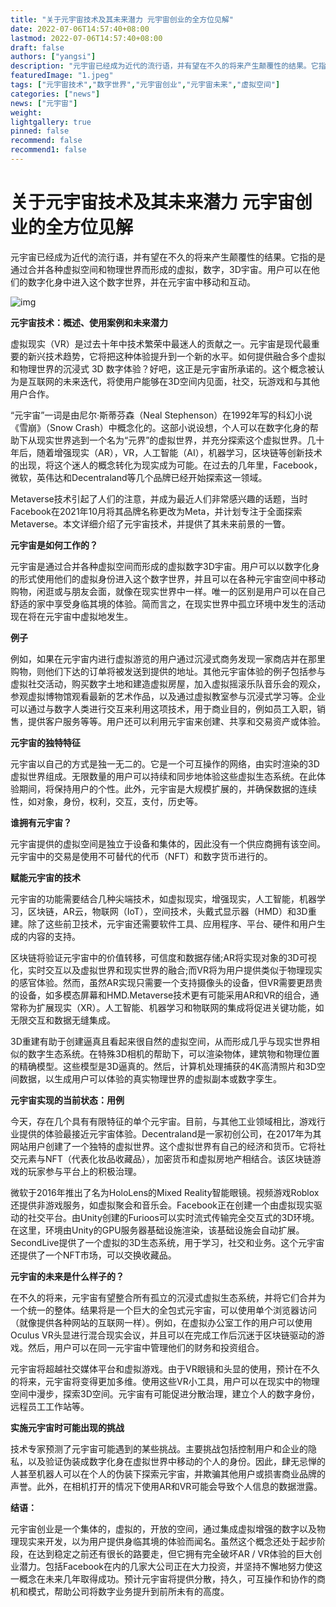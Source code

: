 ```yaml
---
title: "关于元宇宙技术及其未来潜力 元宇宙创业的全方位见解"
date: 2022-07-06T14:57:40+08:00
lastmod: 2022-07-06T14:57:40+08:00
draft: false
authors: ["yangsi"]
description: "元宇宙已经成为近代的流行语，并有望在不久的将来产生颠覆性的结果。它指的是通过合并各种虚拟空间和物理世界而形成的虚拟，数字，3D宇宙。用户可以在他们的数字化身中进入这个数字世界，并在元宇宙中移动和互动。"
featuredImage: "1.jpeg"
tags: ["元宇宙技术","数字世界","元宇宙创业","元宇宙未来","虚拟空间"]
categories: ["news"]
news: ["元宇宙"]
weight: 
lightgallery: true
pinned: false
recommend: false
recommend1: false
---
```


# 关于元宇宙技术及其未来潜力 元宇宙创业的全方位见解 

元宇宙已经成为近代的流行语，并有望在不久的将来产生颠覆性的结果。它指的是通过合并各种虚拟空间和物理世界而形成的虚拟，数字，3D宇宙。用户可以在他们的数字化身中进入这个数字世界，并在元宇宙中移动和互动。

![img](https://p0.itc.cn/images01/20220613/74b6cb3275234724a4a17c6d53bfe942.jpeg)

**元宇宙技术：概述、使用案例和未来潜力**

虚拟现实（VR）是过去十年中技术繁荣中最迷人的贡献之一。元宇宙是现代最重要的新兴技术趋势，它将把这种体验提升到一个新的水平。如何提供融合多个虚拟和物理世界的沉浸式 3D 数字体验？好吧，这正是元宇宙所承诺的。这个概念被认为是互联网的未来迭代，将使用户能够在3D空间内见面，社交，玩游戏和与其他用户合作。

“元宇宙”一词是由尼尔·斯蒂芬森（Neal Stephenson）在1992年写的科幻小说《雪崩》（Snow Crash）中概念化的。这部小说设想，个人可以在数字化身的帮助下从现实世界逃到一个名为“元界”的虚拟世界，并充分探索这个虚拟世界。几十年后，随着增强现实（AR），VR，人工智能（AI），机器学习，区块链等创新技术的出现，将这个迷人的概念转化为现实成为可能。在过去的几年里，Facebook，微软，英伟达和Decentraland等几个品牌已经开始探索这一领域。

Metaverse技术引起了人们的注意，并成为最近人们非常感兴趣的话题，当时Facebook在2021年10月将其品牌名称更改为Meta，并计划专注于全面探索Metaverse。本文详细介绍了元宇宙技术，并提供了其未来前景的一瞥。

**元宇宙是如何工作的？**

元宇宙是通过合并各种虚拟空间而形成的虚拟数字3D宇宙。用户可以以数字化身的形式使用他们的虚拟身份进入这个数字世界，并且可以在各种元宇宙空间中移动购物，闲逛或与朋友会面，就像在现实世界中一样。唯一的区别是用户可以在自己舒适的家中享受身临其境的体验。简而言之，在现实世界中孤立环境中发生的活动现在将在元宇宙中虚拟地发生。

**例子**

例如，如果在元宇宙内进行虚拟游览的用户通过沉浸式商务发现一家商店并在那里购物，则他们下达的订单将被发送到提供的地址。其他元宇宙体验的例子包括参与虚拟社交活动，购买数字土地和建造虚拟房屋，加入虚拟摇滚乐队音乐会的观众，参观虚拟博物馆观看最新的艺术作品，以及通过虚拟教室参与沉浸式学习等。企业可以通过与数字人类进行交互来利用这项技术，用于商业目的，例如员工入职，销售，提供客户服务等等。用户还可以利用元宇宙来创建、共享和交易资产或体验。

**元宇宙的独特特征**

元宇宙以自己的方式是独一无二的。它是一个可互操作的网络，由实时渲染的3D虚拟世界组成。无限数量的用户可以持续和同步地体验这些虚拟生态系统。在此体验期间，将保持用户的个性。此外，元宇宙是大规模扩展的，并确保数据的连续性，如对象，身份，权利，交互，支付，历史等。

**谁拥有元宇宙？**

元宇宙提供的虚拟空间是独立于设备和集体的，因此没有一个供应商拥有该空间。元宇宙中的交易是使用不可替代的代币（NFT）和数字货币进行的。

**赋能元宇宙的技术**

元宇宙的功能需要结合几种尖端技术，如虚拟现实，增强现实，人工智能，机器学习，区块链，AR云，物联网（IoT），空间技术，头戴式显示器（HMD）和3D重建。除了这些前卫技术，元宇宙还需要软件工具、应用程序、平台、硬件和用户生成的内容的支持。

区块链将验证元宇宙中的价值转移，可信度和数据存储;AR将实现对象的3D可视化，实时交互以及虚拟世界和现实世界的融合;而VR将为用户提供类似于物理现实的感官体验。然而，虽然AR实现只需要一个支持摄像头的设备，但VR需要更昂贵的设备，如多模态屏幕和HMD.Metaverse技术更有可能采用AR和VR的组合，通常称为扩展现实（XR）。人工智能、机器学习和物联网的集成将促进关键功能，如无限交互和数据无缝集成。

3D重建有助于创建逼真且看起来很自然的虚拟空间，从而形成几乎与现实世界相似的数字生态系统。在特殊3D相机的帮助下，可以渲染物体，建筑物和物理位置的精确模型。这些模型是3D逼真的。然后，计算机处理捕获的4K高清照片和3D空间数据，以生成用户可以体验的真实物理世界的虚拟副本或数字孪生。

**元宇宙实现的当前状态：用例**

今天，存在几个具有有限特征的单个元宇宙。目前，与其他工业领域相比，游戏行业提供的体验最接近元宇宙体验。Decentraland是一家初创公司，在2017年为其网站用户创建了一个独特的虚拟世界。这个虚拟世界有自己的经济和货币。它将社交元素与NFT（代表化妆品收藏品），加密货币和虚拟房地产相结合。该区块链游戏的玩家参与平台上的积极治理。

微软于2016年推出了名为HoloLens的Mixed Reality智能眼镜。视频游戏Roblox还提供非游戏服务，如虚拟聚会和音乐会。Facebook正在创建一个由虚拟现实驱动的社交平台。由Unity创建的Furioos可以实时流式传输完全交互式的3D环境。在这里，环境由Unity的GPU服务器基础设施渲染，该基础设施会自动扩展。SecondLive提供了一个虚拟的3D生态系统，用于学习，社交和业务。这个元宇宙还提供了一个NFT市场，可以交换收藏品。

**元宇宙的未来是什么样子的？**

在不久的将来，元宇宙有望整合所有孤立的沉浸式虚拟生态系统，并将它们合并为一个统一的整体。结果将是一个巨大的全包式元宇宙，可以使用单个浏览器访问（就像提供各种网站的互联网一样）。例如，在虚拟办公室工作的用户可以使用Oculus VR头显进行混合现实会议，并且可以在完成工作后沉迷于区块链驱动的游戏。然后，用户可以在同一元宇宙中管理他们的财务和投资组合。

元宇宙将超越社交媒体平台和虚拟游戏。由于VR眼镜和头显的使用，预计在不久的将来，元宇宙将变得更加多维。使用这些VR小工具，用户可以在现实中的物理空间中漫步，探索3D空间。元宇宙有可能促进分散治理，建立个人的数字身份，远程员工工作站等。

**实施元宇宙时可能出现的挑战**

技术专家预测了元宇宙可能遇到的某些挑战。主要挑战包括控制用户和企业的隐私，以及验证伪装成数字化身在虚拟世界中移动的个人的身份。因此，肆无忌惮的人甚至机器人可以在个人的伪装下探索元宇宙，并欺骗其他用户或损害商业品牌的声誉。此外，在相机打开的情况下使用AR和VR可能会导致个人信息的数据泄露。

**结语：**

元宇宙创业是一个集体的，虚拟的，开放的空间，通过集成虚拟增强的数字以及物理现实来开发，以为用户提供身临其境的体验而闻名。虽然这个概念还处于起步阶段，在达到稳定之前还有很长的路要走，但它拥有完全破坏AR / VR体验的巨大创业潜力。包括Facebook在内的几家大公司正在大力投资，并坚持不懈地努力使这一概念在未来几年取得成功。预计元宇宙将提供分散，持久，可互操作和协作的商机和模式，帮助公司将数字业务提升到前所未有的高度。

